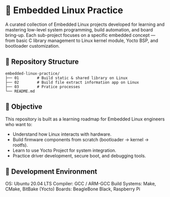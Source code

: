 # 🧠 Embedded Linux Practice

A curated collection of Embedded Linux projects developed for learning and mastering low-level system programming, build automation, and board bring-up.
Each sub-project focuses on a specific embedded concept — from basic C library management to Linux kernel module, Yocto BSP, and bootloader customization.

## 📂 Repository Structure

```
embedded-linux-practice/
├── 01        # Build static & shared library on Linux
├── 02        # Build file extract information app on Linux
├── 03        # Pratice processes
└── README.md
```


## 🎯 Objective

This repository is built as a learning roadmap for Embedded Linux engineers who want to:
- Understand how Linux interacts with hardware.
- Build firmware components from scratch (bootloader → kernel → rootfs).
- Learn to use Yocto Project for system integration.
- Practice driver development, secure boot, and debugging tools.

## 🧰 Development Environment

OS: Ubuntu 20.04 LTS
Compiler: GCC / ARM-GCC
Build Systems: Make, CMake, BitBake (Yocto)
Boards: BeagleBone Black, Raspberry Pi
